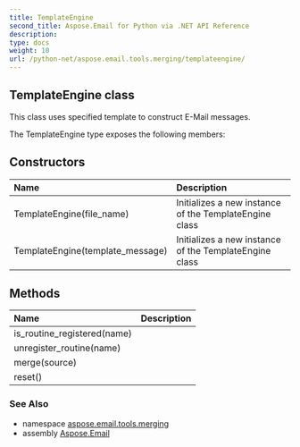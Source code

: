 ```yaml
---
title: TemplateEngine
second_title: Aspose.Email for Python via .NET API Reference
description: 
type: docs
weight: 10
url: /python-net/aspose.email.tools.merging/templateengine/
---
```


## TemplateEngine class

This class uses specified template to construct E-Mail messages.

The TemplateEngine type exposes the following members:
## Constructors
| Name | Description |
| :- | :- |
|TemplateEngine(file_name)|Initializes a new instance of the TemplateEngine class|
|TemplateEngine(template_message)|Initializes a new instance of the TemplateEngine class|
## Methods
| Name | Description |
| :- | :- |
|is_routine_registered(name)|  |
|unregister_routine(name)|  |
|merge(source)|  |
|reset()|  |

### See Also

* namespace [aspose.email.tools.merging](/python-net/aspose.email.tools.merging/)
* assembly [Aspose.Email](/python-net/)

